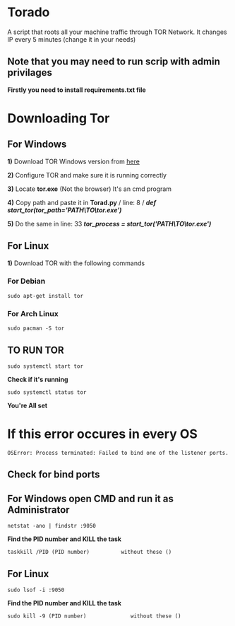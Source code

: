 # Torado
A script that roots all your machine traffic through TOR Network. It changes IP every 5 minutes (change it in your needs)

## Note that you may need to run scrip with admin privilages
**Firstly you need to install requirements.txt file**


# Downloading Tor

## For Windows

**1)** Download TOR Windows version from [here](https://www.torproject.org/download/)

**2)** Configure TOR and make sure it is running correctly

**3)** Locate **tor.exe** (Not the browser) It's an cmd program

**4)** Copy path and paste it in **Torad.py**   / line: 8 /  ***def start_tor(tor_path='PATH\TO\tor.exe')***

**5)** Do the same in line: 33 ***tor_process = start_tor('PATH\TO\tor.exe')***

## For Linux 

**1)** Download TOR with the following commands
### For Debian
```
sudo apt-get install tor
```
### For Arch Linux
```
sudo pacman -S tor
```
## TO RUN TOR
```
sudo systemctl start tor
```
**Check if it's running**
```
sudo systemctl status tor
```
**You're All set**

# If this error occures in every OS
```   raise OSError('Process terminated: %s' % last_problem)
OSError: Process terminated: Failed to bind one of the listener ports.
```
## Check for bind ports
## For Windows open CMD and run it as Administrator
```
netstat -ano | findstr :9050
```
**Find the PID number and KILL the task**
```
taskkill /PID (PID number)          without these ()
```
## For Linux
```
sudo lsof -i :9050
```
**Find the PID number and KILL the task**
```
sudo kill -9 (PID number)              without these ()
```

